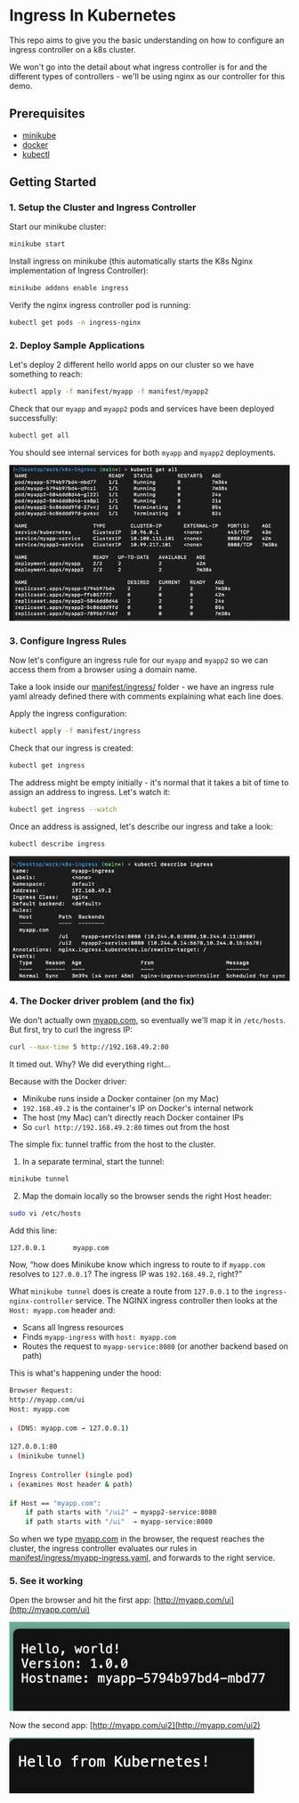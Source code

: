 # Ingress In Kubernetes

This repo aims to give you the basic understanding on how to configure an ingress controller on a k8s cluster.

We won't go into the detail about what ingress controller is for and the different types of controllers - we'll be using nginx as our controller for this demo.

## Prerequisites
- [minikube](https://minikube.sigs.k8s.io/docs/start/?arch=%2Fmacos%2Farm64%2Fstable%2Fbinary+download)
- [docker](https://www.docker.com/)
- [kubectl](https://kubernetes.io/docs/reference/kubectl/)

## Getting Started 

### 1. Setup the Cluster and Ingress Controller

Start our minikube cluster:
```bash
minikube start
```

Install ingress on minikube (this automatically starts the K8s Nginx implementation of Ingress Controller):
```bash
minikube addons enable ingress
```

Verify the nginx ingress controller pod is running:
```bash
kubectl get pods -n ingress-nginx
```

### 2. Deploy Sample Applications

Let's deploy 2 different hello world apps on our cluster so we have something to reach:
```bash
kubectl apply -f manifest/myapp -f manifest/myapp2
```

Check that our `myapp` and `myapp2` pods and services have been deployed successfully:
```bash
kubectl get all
```

You should see internal services for both `myapp` and `myapp2` deployments.

![get_all](imgs/get_all.png)

### 3. Configure Ingress Rules

Now let's configure an ingress rule for our `myapp` and `myapp2` so we can access them from a browser using a domain name.

Take a look inside our [manifest/ingress/](manifest/ingress/) folder - we have an ingress rule yaml already defined there with comments explaining what each line does.

Apply the ingress configuration:
```bash
kubectl apply -f manifest/ingress
```

Check that our ingress is created:
```bash
kubectl get ingress
```

The address might be empty initially - it's normal that it takes a bit of time to assign an address to ingress. Let's watch it:
```bash
kubectl get ingress --watch
```

Once an address is assigned, let's describe our ingress and take a look:
```bash
kubectl describe ingress
```

![describe_ingress](imgs/describe_ingress.png)

### 4. The Docker driver problem (and the fix)

We don't actually own [myapp.com](myapp.com), so eventually we'll map it in `/etc/hosts`. But first, try to curl the ingress IP:

```bash
curl --max-time 5 http://192.168.49.2:80
```

It timed out. Why? We did everything right…

Because with the Docker driver:
- Minikube runs inside a Docker container (on my Mac)
- `192.168.49.2` is the container's IP on Docker's internal network
- The host (my Mac) can't directly reach Docker container IPs
- So `curl http://192.168.49.2:80` times out from the host

The simple fix: tunnel traffic from the host to the cluster.

1) In a separate terminal, start the tunnel:
```bash
minikube tunnel
```

2) Map the domain locally so the browser sends the right Host header:
```bash
sudo vi /etc/hosts
```
Add this line:
```
127.0.0.1       myapp.com
```

Now, “how does Minikube know which ingress to route to if `myapp.com` resolves to `127.0.0.1`? The ingress IP was `192.168.49.2`, right?”

What `minikube tunnel` does is create a route from `127.0.0.1` to the `ingress-nginx-controller` service. The NGINX ingress controller then looks at the `Host: myapp.com` header and:
- Scans all Ingress resources
- Finds `myapp-ingress` with `host: myapp.com`
- Routes the request to `myapp-service:8080` (or another backend based on path)

This is what's happening under the hood:

```bash
Browser Request:
http://myapp.com/ui
Host: myapp.com

↓ (DNS: myapp.com → 127.0.0.1)

127.0.0.1:80 
↓ (minikube tunnel)

Ingress Controller (single pod)
↓ (examines Host header & path)

if Host == "myapp.com":
    if path starts with "/ui2" → myapp2-service:8080
    if path starts with "/ui"  → myapp-service:8080
```

So when we type [myapp.com](myapp.com) in the browser, the request reaches the cluster, the ingress controller evaluates our rules in [manifest/ingress/myapp-ingress.yaml](manifest/ingress/myapp-ingress.yaml), and forwards to the right service.

### 5. See it working

Open the browser and hit the first app: [http://myapp.com/ui](http://myapp.com/ui)

![myapp](imgs/myapp.png)

Now the second app: [http://myapp.com/ui2](http://myapp.com/ui2)

![myapp2](imgs/myapp2.png)